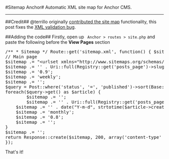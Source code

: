 #Sitemap Anchor#
Automatic XML site map for Anchor CMS.

---
##Credit##
@terrillo originally [contributed the site map](http://terrillo.me/posts/how-to-create-a-seo-sitemap-for-anchor-cms) functionality, this post fixes the [XML validation bug](http://jakebown.com/index.php/posts/how-to-create-a-seo-sitemap-for-anchor-cms-fix).

##Adding the code##
Firstly, open up ` Anchor > routes > site.php` and paste the following before the **View Pages** section
 
<pre>/** * Sitemap */ Route::get('sitemap.xml', function() { $sitemap = ''; $sitemap .= ' ';
// Main page
$sitemap .= "&lt;urlset xmlns="http://www.sitemaps.org/schemas/sitemap/0.9"&gt;&lt;url&gt;";
$sitemap .= '<loc>' . Uri::full(Registry::get('posts_page')->slug . '/') . '</loc>';
$sitemap .= '<priority>0.9</priority>';
$sitemap .= '<changefreq>weekly</changefreq>';
$sitemap .= '</url>'; 
$query = Post::where('status', '=', 'published')->sort(Base::table('posts.created'), 'desc');
foreach($query->get() as $article) {
        $sitemap .= '<url>';
        $sitemap .= '<loc>' . Uri::full(Registry::get('posts_page')->slug . '/' . $article->slug) . '</loc>';
    $sitemap .= '<lastmod>' . date("Y-m-d", strtotime($article->created)) .'</lastmod>';
    $sitemap .= '<changefreq>monthly</changefreq>';
    $sitemap .= '<priority>0.8</priority>';
    $sitemap .= '</url>';
}
$sitemap .= '</urlset>';
return Response::create($sitemap, 200, array('content-type' => 'application/xml'));
});</pre>

That's it!